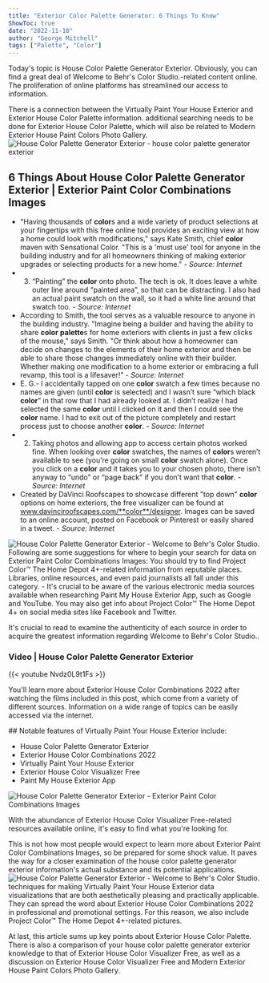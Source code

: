 ```yaml
---
title: "Exterior Color Palette Generator: 6 Things To Know"
ShowToc: true 
date: "2022-11-10"
author: "George Mitchell" 
tags: ["Palette", "Color"]
---
```


	
Today's topic is House Color Palette Generator Exterior. Obviously, you can find a great deal of Welcome to Behr's Color Studio.-related content online. The proliferation of online platforms has streamlined our access to information.

There is a connection between the Virtually Paint Your House Exterior and Exterior House Color Palette information. additional searching needs to be done for Exterior House Color Palette, which will also be related to Modern Exterior House Paint Colors Photo Gallery.
<img loading="lazy" src="https://www.contemporist.com/wp-content/uploads/2017/09/modern-guest-house-architecture-bocce-outdoor-space-110917-918-03-800x1155.jpg" onerror="this.onerror=null;this.src='https://blogger.googleusercontent.com/img/a/AVvXsEhe7F7TRXHtjiKvHb5vS7DmnxvpHiDyoYyYvm1nHB3Qp2_w3BnM6A2eq4v7FYxCC9bfZt3a9vIMtAYEKUiaDQbHMg-ViyGmRIj39MLp0bGFfgfYw1Dc9q_H-T0wiTm3l0Uq42dETrN9eC8aGJ9_IORZsxST1AcLR7np1koOfcc7tnHa4S8Mwz_xD9d0=s16000';" alt="House Color Palette Generator Exterior - house color palette generator exterior" >

## 6 Things About House Color Palette Generator Exterior | Exterior Paint Color Combinations Images
-   "Having thousands of **color**s and a wide variety of product selections at your fingertips with this free online tool provides an exciting view at how a home could look with modifications," says Kate Smith, chief **color** maven with Sensational Color. "This is a 'must use' tool for anyone in the building industry and for all homeowners thinking of making exterior upgrades or selecting products for a new home." - <cite>Source: Internet</cite>
-   3. “Painting” the **color** onto photo. The tech is ok. It does leave a white outer line around “painted area”, so that can be distracting. I also had an actual paint swatch on the wall, so it had a white line around that swatch too. - <cite>Source: Internet</cite>
-   According to Smith, the tool serves as a valuable resource to anyone in the building industry. "Imagine being a builder and having the ability to share **color** **palette**s for home exteriors with clients in just a few clicks of the mouse," says Smith. "Or think about how a homeowner can decide on changes to the elements of their home exterior and then be able to share those changes immediately online with their builder. Whether making one modification to a home exterior or embracing a full revamp, this tool is a lifesaver!" - <cite>Source: Internet</cite>
-   E. G.- I accidentally tapped on one **color** swatch a few times because no names are given (until **color** is selected) and I wasn’t sure “which black **color**” in that row that I had already looked at. I didn’t realize I had selected the same **color** until I clicked on it and then I could see the **color** name. I had to exit out of the picture completely and restart process just to choose another **color**. - <cite>Source: Internet</cite>
-   2. Taking photos and allowing app to access certain photos worked fine. When looking over **color** swatches, the names of **color**s weren’t available to see (you’re going on small **color** swatch alone). Once you click on a **color** and it takes you to your chosen photo, there isn’t anyway to “undo” or “page back” if you don’t want that **color**. - <cite>Source: Internet</cite>
-   Created by DaVinci Roofscapes to showcase different "top down" **color** options on home exteriors, the free visualizer can be found at www.davinciroofscapes.com/**color**/designer. Images can be saved to an online account, posted on Facebook or Pinterest or easily shared in a tweet. - <cite>Source: Internet</cite>


<img loading="lazy" src="http://www.interiorsbycolor.com/wp-content/uploads/2017/06/Benjamin-Moore-Ocean-Air.jpg" onerror="this.onerror=null;this.src='https://blogger.googleusercontent.com/img/a/AVvXsEhe7F7TRXHtjiKvHb5vS7DmnxvpHiDyoYyYvm1nHB3Qp2_w3BnM6A2eq4v7FYxCC9bfZt3a9vIMtAYEKUiaDQbHMg-ViyGmRIj39MLp0bGFfgfYw1Dc9q_H-T0wiTm3l0Uq42dETrN9eC8aGJ9_IORZsxST1AcLR7np1koOfcc7tnHa4S8Mwz_xD9d0=s16000';" alt="House Color Palette Generator Exterior - Welcome to Behr's Color Studio." >
Following are some suggestions for where to begin your search for data on Exterior Paint Color Combinations Images:
You should try to find Project Color™ The Home Depot
            4+-related information from reputable places. Libraries, online resources, and even paid journalists all fall under this category.
- It's crucial to be aware of the various electronic media sources available when researching Paint My House Exterior App, such as Google and YouTube. You may also get info about Project Color™ The Home Depot
            4+ on social media sites like Facebook and Twitter.

It's crucial to read to examine the authenticity of each source in order to acquire the greatest information regarding Welcome to Behr's Color Studio..

### Video | House Color Palette Generator Exterior
{{< youtube Nvdz0L9t1Fs >}} 

You'll learn more about Exterior House Color Combinations 2022 after watching the films included in this post, which come from a variety of different sources. Information on a wide range of topics can be easily accessed via the internet.
<script async="async" data-cfasync="false" src="//normallydemandedalter.com/fe63df3c5408708b15d8dc3d9b206b31/invoke.js"></script>
<div id="container-fe63df3c5408708b15d8dc3d9b206b31"></div>
## Notable features of Virtually Paint Your House Exterior include:

- House Color Palette Generator Exterior
- Exterior House Color Combinations 2022
- Virtually Paint Your House Exterior
- Exterior House Color Visualizer Free
- Paint My House Exterior App

 <img loading="lazy" src="https://i.pinimg.com/736x/c6/80/37/c680379e9bfe955f2e6627a6f2cdd8e2.jpg" onerror="this.onerror=null;this.src='https://blogger.googleusercontent.com/img/a/AVvXsEhe7F7TRXHtjiKvHb5vS7DmnxvpHiDyoYyYvm1nHB3Qp2_w3BnM6A2eq4v7FYxCC9bfZt3a9vIMtAYEKUiaDQbHMg-ViyGmRIj39MLp0bGFfgfYw1Dc9q_H-T0wiTm3l0Uq42dETrN9eC8aGJ9_IORZsxST1AcLR7np1koOfcc7tnHa4S8Mwz_xD9d0=s16000';" alt="House Color Palette Generator Exterior - Exterior Paint Color Combinations Images" >

With the abundance of Exterior House Color Visualizer Free-related resources available online, it's easy to find what you're looking for.

This is not how most people would expect to learn more about Exterior Paint Color Combinations Images, so be prepared for some shock value. It paves the way for a closer examination of the house color palette generator exterior information's actual substance and its potential applications.
<img loading="lazy" src="https://i.pinimg.com/736x/97/a9/03/97a903d268623f0070da6d0e0f5d5a1e--exterior-paint-colors-benjamin-moore.jpg" onerror="this.onerror=null;this.src='https://blogger.googleusercontent.com/img/a/AVvXsEhe7F7TRXHtjiKvHb5vS7DmnxvpHiDyoYyYvm1nHB3Qp2_w3BnM6A2eq4v7FYxCC9bfZt3a9vIMtAYEKUiaDQbHMg-ViyGmRIj39MLp0bGFfgfYw1Dc9q_H-T0wiTm3l0Uq42dETrN9eC8aGJ9_IORZsxST1AcLR7np1koOfcc7tnHa4S8Mwz_xD9d0=s16000';" alt="House Color Palette Generator Exterior - Welcome to Behr's Color Studio." >
techniques for making Virtually Paint Your House Exterior data visualizations that are both aesthetically pleasing and practically applicable. They can spread the word about Exterior House Color Combinations 2022 in professional and promotional settings. For this reason, we also include Project Color™ The Home Depot
            4+-related pictures.

At last, this article sums up key points about Exterior House Color Palette. There is also a comparison of your house color palette generator exterior knowledge to that of Exterior House Color Visualizer Free, as well as a discussion on Exterior House Color Visualizer Free and Modern Exterior House Paint Colors Photo Gallery.
	
	

